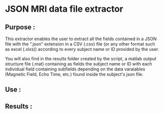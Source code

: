 # JSON MRI data file extractor

## Purpose :
This extractor enables the user to extract all the fields contained in a JSON file with the ".json" extension in a CSV (.csv) file (or any other format such as excel (.xlxs)) according to every subject name or ID provided by the user. 

You will also find in the results folder created by the script, a matlab output structure file (.mat) containing as fields the subject name or ID with each individual field containing subfields depending on the data varaiables (Magnetic Field, Echo Time, etc.) found inside the subject's json file.  


## Use :


## Results : 
